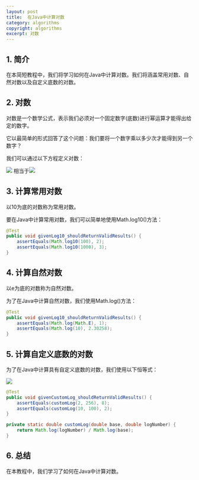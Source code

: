 ```yaml
---
layout: post
title:  在Java中计算对数
category: algorithms
copyright: algorithms
excerpt: 对数
---
```


## 1. 简介

在本简短教程中，我们将学习如何在Java中计算对数。我们将涵盖常用对数、自然对数以及自定义底数的对数。

## 2. 对数

对数是一个数学公式，表示我们必须对一个固定数字(底数)进行幂运算才能得出给定的数字。

它以最简单的形式回答了这个问题：我们要将一个数字乘以多少次才能得到另一个数字？

我们可以通过以下方程定义对数：

![](/assets/images/2025/algorithms/springboot31connectiondetailsabstraction01.png)
相当于![](/assets/images/2025/algorithms/springboot31connectiondetailsabstraction02.png)

## 3. 计算常用对数

以10为底的对数称为常用对数。

要在Java中计算常用对数，我们可以简单地使用Math.log10()方法：

```java
@Test
public void givenLog10_shouldReturnValidResults() {
    assertEquals(Math.log10(100), 2);
    assertEquals(Math.log10(1000), 3);
}
```

## 4. 计算自然对数

以e为底的对数称为自然对数。

为了在Java中计算自然对数，我们使用Math.log()方法：

```java
@Test
public void givenLog10_shouldReturnValidResults() {
    assertEquals(Math.log(Math.E), 1);
    assertEquals(Math.log(10), 2.30258);
}
```

## 5. 计算自定义底数的对数

为了在Java中计算具有自定义底数的对数，我们使用以下恒等式：

![](/assets/images/2025/algorithms/springboot31connectiondetailsabstraction03.png)
```java
@Test
public void givenCustomLog_shouldReturnValidResults() {
    assertEquals(customLog(2, 256), 8);
    assertEquals(customLog(10, 100), 2);
}

private static double customLog(double base, double logNumber) {
    return Math.log(logNumber) / Math.log(base);
}
```

## 6. 总结

在本教程中，我们学习了如何在Java中计算对数。